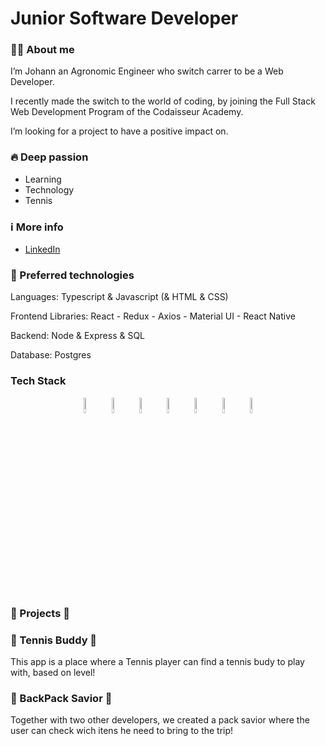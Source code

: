 # Junior Software Developer


### 👨‍💻 About me

I’m Johann an Agronomic Engineer who switch carrer to be a Web Developer.

I recently made the switch to the world of coding, by joining the Full Stack Web Development Program of the Codaisseur Academy.

I’m looking for a project to have a positive impact on.

### 🔥 Deep passion
- Learning
- Technology
- Tennis


### ℹ️ More info 

- [LinkedIn](www.linkedin.com/in/johann-eugen)
 
### 🤖 Preferred technologies

Languages: Typescript & Javascript (& HTML & CSS)

Frontend Libraries: React - Redux - Axios - Material UI - React Native

Backend: Node & Express & SQL

Database: Postgres

### Tech Stack

<p align="center">
    <img src="https://user-images.githubusercontent.com/31222514/149813755-3f74a208-1e4c-4d81-b848-1d4f1a18b969.png" width="8%" alt="React logo">
    <img src="https://user-images.githubusercontent.com/31222514/149813300-65804694-d3ea-4e31-955d-dbc47229a82d.png" width="8%" alt="Typescript logo">
  <img src="https://user-images.githubusercontent.com/31222514/149812547-405716a0-b974-4da4-b749-f2b4a8adc1d8.png" width="8%" alt="Javascript logo">
  <img src="https://user-images.githubusercontent.com/31222514/149813532-e214a55c-9b91-4b71-bb17-0dcf18903f7a.png" width="8%" alt="CSS logo">
  <img src="https://user-images.githubusercontent.com/31222514/149814154-3de042e2-bccf-4f0e-8d0e-98a2dbcae7c0.png" width="8%" alt="HTML logo">
  <img src="https://user-images.githubusercontent.com/31222514/149943049-95f0909a-9c2b-4fae-bd04-647d531dd10d.png" width="8%" alt="NODE logo">
  <img src="https://user-images.githubusercontent.com/31222514/155521312-96e008ba-1d5e-409f-aaec-ca229ca275c6.jpeg" width="8%" alt="Postgres logo">
</p>
       
       
 ###      👾 Projects 👾
       
### 🎾 Tennis Buddy 🎾

This app is a place where a Tennis player can find a tennis budy to play with, based on level!

### 🎒 BackPack Savior 🎒
Together with two other developers, we created a pack savior where the user can check wich itens he need to bring to the trip!

